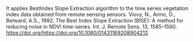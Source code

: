 It applies BestIndex Slope Extraction algorithm to the time series vegetation index data obtained from remote sensing sensors.
Viovy, N., Arino, O., Belward, A.S., 1992. The Best Index Slope Extraction (BISE): A method for reducing noise in NDVI time-series. Int. J. Remote Sens. 13, 1585–1590. https://doi.org/https://doi.org/10.1080/01431169208904212
